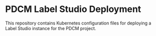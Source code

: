 # PDCM Label Studio Deployment
This repository contains Kubernetes configuration files for deploying a Label Studio instance for the PDCM project.
